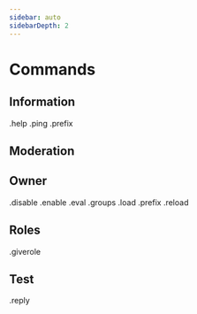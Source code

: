 ```yaml
---
sidebar: auto
sidebarDepth: 2
---
```


# Commands

## Information
.help
.ping
.prefix

## Moderation

## Owner
.disable
.enable
.eval
.groups
.load
.prefix
.reload

## Roles
.giverole

## Test
.reply
